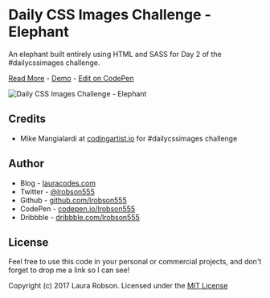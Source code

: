 # Daily CSS Images Challenge - Elephant

An elephant built entirely using HTML and SASS for Day 2 of the #dailycssimages challenge.

[Read More](http://www.lauracodes.com/daily-css-images-day-2/) - [Demo](http://playground.lauracodes.com/css-images/elephant/) - [Edit on CodePen](http://codepen.io/lrobson555/pen/vgoEjp)

![Daily CSS Images Challenge - Elephant](http://www.lauracodes.com/wp-content/uploads/2017/02/bear-cub.jpg)

## Credits
* Mike Mangialardi at [codingartist.io](http://codingartist.io/) for #dailycssimages challenge

## Author
* Blog - [lauracodes.com](http://www.lauracodes.com)
* Twitter - [@lrobson555](https://www.twitter.com/lrobson555)
* Github - [github.com/lrobson555](https://github.com/lrobson555)
* CodePen - [codepen.io/lrobson555](http://codepen.io/lrobson555)
* Dribbble - [dribbble.com/lrobson555](https://dribbble.com/lrobson555)

## License
Feel free to use this code in your personal or commercial projects, and don't forget to drop me a link so I can see!

Copyright (c) 2017 Laura Robson. Licensed under the [MIT License](https://github.com/lrobson555/CSSImages_Elephant/blob/master/license.txt)